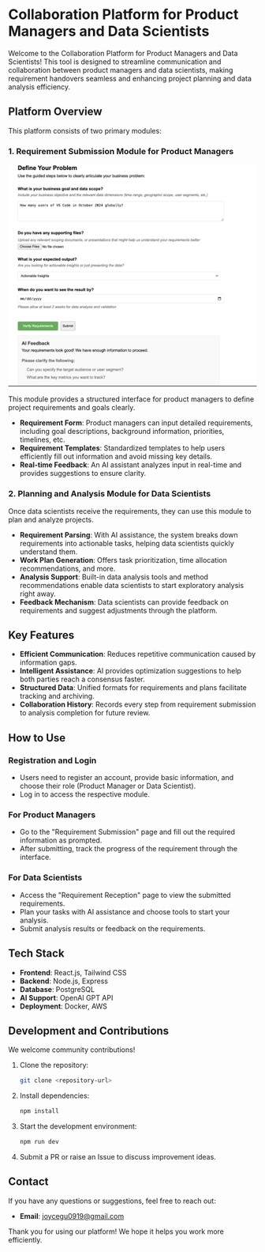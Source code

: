 # Collaboration Platform for Product Managers and Data Scientists

Welcome to the Collaboration Platform for Product Managers and Data Scientists! This tool is designed to streamline communication and collaboration between product managers and data scientists, making requirement handovers seamless and enhancing project planning and data analysis efficiency.



## Platform Overview

This platform consists of two primary modules:

### 1. Requirement Submission Module for Product Managers
![Image 1 Description](images/MockAIVerification_Success.png)

This module provides a structured interface for product managers to define project requirements and goals clearly.

- **Requirement Form**: Product managers can input detailed requirements, including goal descriptions, background information, priorities, timelines, etc.
- **Requirement Templates**: Standardized templates to help users efficiently fill out information and avoid missing key details.
- **Real-time Feedback**: An AI assistant analyzes input in real-time and provides suggestions to ensure clarity.

### 2. Planning and Analysis Module for Data Scientists

Once data scientists receive the requirements, they can use this module to plan and analyze projects.

- **Requirement Parsing**: With AI assistance, the system breaks down requirements into actionable tasks, helping data scientists quickly understand them.
- **Work Plan Generation**: Offers task prioritization, time allocation recommendations, and more.
- **Analysis Support**: Built-in data analysis tools and method recommendations enable data scientists to start exploratory analysis right away.
- **Feedback Mechanism**: Data scientists can provide feedback on requirements and suggest adjustments through the platform.

## Key Features

- **Efficient Communication**: Reduces repetitive communication caused by information gaps.
- **Intelligent Assistance**: AI provides optimization suggestions to help both parties reach a consensus faster.
- **Structured Data**: Unified formats for requirements and plans facilitate tracking and archiving.
- **Collaboration History**: Records every step from requirement submission to analysis completion for future review.

## How to Use

### Registration and Login

- Users need to register an account, provide basic information, and choose their role (Product Manager or Data Scientist).
- Log in to access the respective module.

### For Product Managers

- Go to the "Requirement Submission" page and fill out the required information as prompted.
- After submitting, track the progress of the requirement through the interface.

### For Data Scientists

- Access the "Requirement Reception" page to view the submitted requirements.
- Plan your tasks with AI assistance and choose tools to start your analysis.
- Submit analysis results or feedback on the requirements.

## Tech Stack

- **Frontend**: React.js, Tailwind CSS
- **Backend**: Node.js, Express
- **Database**: PostgreSQL
- **AI Support**: OpenAI GPT API
- **Deployment**: Docker, AWS

## Development and Contributions

We welcome community contributions!

1. Clone the repository:
   ```bash
   git clone <repository-url>
   ```
2. Install dependencies:
   ```bash
   npm install
   ```
3. Start the development environment:
   ```bash
   npm run dev
   ```
4. Submit a PR or raise an Issue to discuss improvement ideas.

## Contact

If you have any questions or suggestions, feel free to reach out:

- **Email**: [joycegu0919@gmail.com](mailto:support@example.com)

Thank you for using our platform! We hope it helps you work more efficiently.

